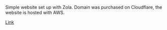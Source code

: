 Simple website set up with Zola. Domain was purchased on Cloudflare, the website is hosted with AWS.

[Link](https://www.ruslanbasyrov.com)